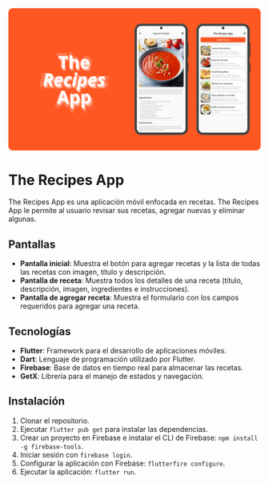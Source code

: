 <img src="./assets/TheRecipesApp%20-%20Presentation.png" alt="TheRecipesApp">

# The Recipes App

The Recipes App es una aplicación móvil enfocada en recetas. The Recipes App le permite al usuario revisar sus recetas,
agregar nuevas y eliminar algunas.

## Pantallas

- **Pantalla inicial**: Muestra el botón para agregar recetas y la lista de todas las recetas con imagen, título y
  descripción.
- **Pantalla de receta**: Muestra todos los detalles de una receta (título, descripción, imagen, ingredientes e
  instrucciones).
- **Pantalla de agregar receta**: Muestra el formulario con los campos requeridos para agregar una receta.

## Tecnologías

- **Flutter**: Framework para el desarrollo de aplicaciones móviles.
- **Dart**: Lenguaje de programación utilizado por Flutter.
- **Firebase**: Base de datos en tiempo real para almacenar las recetas.
- **GetX**: Librería para el manejo de estados y navegación.

## Instalación

1. Clonar el repositorio.
2. Ejecutar `flutter pub get` para instalar las dependencias.
3. Crear un proyecto en Firebase e instalar el CLI de Firebase: `npm install -g firebase-tools`.
4. Iniciar sesión con `firebase login`.
5. Configurar la aplicación con Firebase: `flutterfire configure`.
6. Ejecutar la aplicación: `flutter run`.
